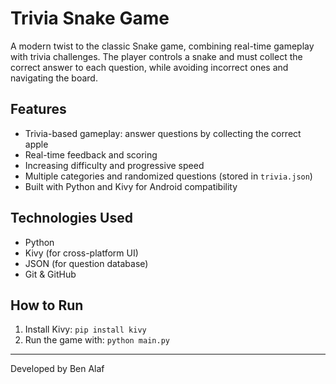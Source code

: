 # Trivia Snake Game

A modern twist to the classic Snake game, combining real-time gameplay with trivia challenges. The player controls a snake and must collect the correct answer to each question, while avoiding incorrect ones and navigating the board.

## Features
- Trivia-based gameplay: answer questions by collecting the correct apple
- Real-time feedback and scoring
- Increasing difficulty and progressive speed
- Multiple categories and randomized questions (stored in `trivia.json`)
- Built with Python and Kivy for Android compatibility

## Technologies Used
- Python
- Kivy (for cross-platform UI)
- JSON (for question database)
- Git & GitHub

## How to Run
1. Install Kivy: `pip install kivy`
2. Run the game with: `python main.py`

---

Developed by Ben Alaf
